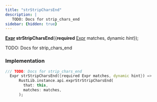 ```yaml
---
title: "strStripCharsEnd"
description: |
   TODO: Docs for strip_chars_end
sidebar: {hidden: true}
---
```

<span class="dart-code"><strong>[Expr] strStripCharsEnd</strong>({<span class="nobr"><strong>required</strong> [Expr] matches</span>, <span class="nobr">dynamic <i>hint</i></span>});</span>

 TODO: Docs for strip_chars_end
### Implementation
```dart
/// TODO: Docs for strip_chars_end
  Expr strStripCharsEnd({required Expr matches, dynamic hint}) =>
      RustLib.instance.api.exprStrStripCharsEnd(
        that: this,
        matches: matches,
      );
```

[Expr]: /reference/classes/expr
[dynamic]: #
